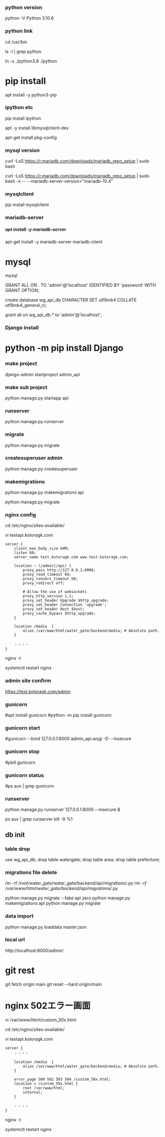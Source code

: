 ### python version
python -V
Python 3.10.6

### python link
cd /usr/bin

ls -l | grep python

ln -s ./python3.8 ./python

# pip install
apt install -y python3-pip

### ipython etc
pip install ipython

apt -y install libmysqlclient-dev

apt-get install pkg-config

### mysql version
curl -LsS https://r.mariadb.com/downloads/mariadb_repo_setup | sudo bash

curl -LsS https://r.mariadb.com/downloads/mariadb_repo_setup | sudo bash -s -- --mariadb-server-version="mariadb-10.4"

### mysqlclient
pip install mysqlclient

### mariadb-server
##### apt install -y mariadb-server
apt-get install -y mariadb-server mariadb-client

# mysql
mysql

GRANT ALL ON *.* TO 'admin'@'localhost' IDENTIFIED BY 'password' WITH GRANT OPTION;

create database wg_api_db CHARACTER SET utf8mb4 COLLATE utf8mb4_general_ci;

grant all on wg_api_db.* to 'admin'@'localhost';

### Django install
# python -m pip install Django

### make project
django-admin startproject admin_api

### make sub project
python manage.py startapp api

### runserver
python manage.py runserver

### migrate
python manage.py migrate

### createsuperuser admin
python manage.py createsuperuser

### makemigrations
python manage.py makemigrations api

python manage.py migrate

### nginx config
cd /etc/nginx/sites-available/

vi testapi.kotoragk.com

```config
server {
    client_max_body_size 64M;
    listen 80;
    server_name test.kotoragk.com www.test.kotoragk.com;

    location ~ (/admin|/api) {
        proxy_pass http://127.0.0.1:8000;
        proxy_read_timeout 60;
        proxy_connect_timeout 60;
        proxy_redirect off;

        # Allow the use of websockets
        proxy_http_version 1.1;
        proxy_set_header Upgrade $http_upgrade;
        proxy_set_header Connection 'upgrade';
        proxy_set_header Host $host;
        proxy_cache_bypass $http_upgrade;
    }

    location /media  {
        alias /var/www/html/water_gate/backend/media; # Absolute path.
    }

    ・・・・
}
```

nginx -t

systemctl restart nginx

### admin site confirm
https://test.kotoragk.com/admin

### gunicorn
#apt install gunicorn
#python -m pip install gunicorn

### gunicorn start
#gunicorn --bind 127.0.0.1:8000 admin_api.wsgi -D --insecure

### gunicorn stop
#pkill gunicorn

### gunicorn status
#ps aux | grep gunicorn

### runserver
python manage.py runserver 127.0.0.1:8000 --insecure &

ps aux | grep runserver
kill -9 %1

## db init

### table drop
use wg_api_db;
drop table watergate;
drop table area;
drop table prefecture;

### migrations file delete
rm -rf /root/water_gate/water_gate/backend/api/migrations/*.py
rm -rf /var/www/html/water_gate/backend/api/migrations/*.py

python manage.py migrate --fake api zero
python manage.py makemigrations api
python manage.py migrate

### data import
python manage.py loaddata master.json

### local url
http://localhost:8000/admin/

# git rest
git fetch origin main
git reset --hard origin/main

# nginx 502エラー画面
vi /var/www/html/custom_50x.html

cd /etc/nginx/sites-available/

vi testapi.kotoragk.com

```config
server {
    ・・・・

    location /media  {
        alias /var/www/html/water_gate/backend/media; # Absolute path.
    }

    error_page 500 502 503 504 /custom_50x.html;
    location = /custom_50x.html {
        root /var/www/html;
        internal;
    }

    ・・・・
}
```

nginx -t

systemctl restart nginx